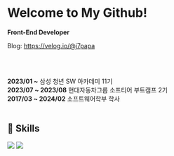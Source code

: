 # Welcome to My Github!

**Front-End Developer**

Blog: https://velog.io/@j7papa

<br>
<br>

**2023/01&nbsp;~** 삼성 청년 SW 아카데미 11기 <br>
**2023/07 ~ 2023/08** 현대자동차그룹 소프티어 부트캠프 2기<br>
**2017/03 ~ 2024/02** 소프트웨어학부 학사
<br>
<br>

## :snail: Skills

<img src="https://img.shields.io/badge/javascript-%23323330.svg?style=for-the-badge&logo=javascript&logoColor=%23F7DF1E"/>
<img src="https://img.shields.io/badge/react-%2320232a.svg?style=for-the-badge&logo=react&logoColor=%2361DAFB"/>
<br>
<br>
